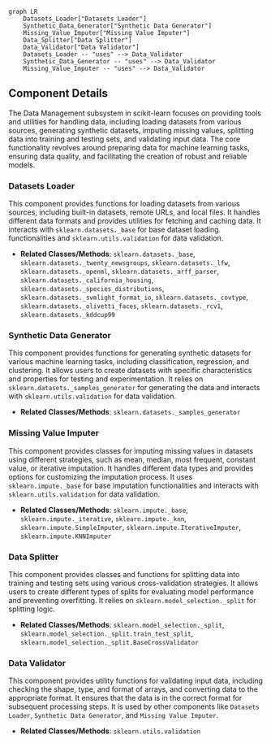```mermaid
graph LR
    Datasets_Loader["Datasets Loader"]
    Synthetic_Data_Generator["Synthetic Data Generator"]
    Missing_Value_Imputer["Missing Value Imputer"]
    Data_Splitter["Data Splitter"]
    Data_Validator["Data Validator"]
    Datasets_Loader -- "uses" --> Data_Validator
    Synthetic_Data_Generator -- "uses" --> Data_Validator
    Missing_Value_Imputer -- "uses" --> Data_Validator
```

## Component Details

The Data Management subsystem in scikit-learn focuses on providing tools and utilities for handling data, including loading datasets from various sources, generating synthetic datasets, imputing missing values, splitting data into training and testing sets, and validating input data. The core functionality revolves around preparing data for machine learning tasks, ensuring data quality, and facilitating the creation of robust and reliable models.

### Datasets Loader
This component provides functions for loading datasets from various sources, including built-in datasets, remote URLs, and local files. It handles different data formats and provides utilities for fetching and caching data. It interacts with `sklearn.datasets._base` for base dataset loading functionalities and `sklearn.utils.validation` for data validation.
- **Related Classes/Methods**: `sklearn.datasets._base`, `sklearn.datasets._twenty_newsgroups`, `sklearn.datasets._lfw`, `sklearn.datasets._openml`, `sklearn.datasets._arff_parser`, `sklearn.datasets._california_housing`, `sklearn.datasets._species_distributions`, `sklearn.datasets._svmlight_format_io`, `sklearn.datasets._covtype`, `sklearn.datasets._olivetti_faces`, `sklearn.datasets._rcv1`, `sklearn.datasets._kddcup99`

### Synthetic Data Generator
This component provides functions for generating synthetic datasets for various machine learning tasks, including classification, regression, and clustering. It allows users to create datasets with specific characteristics and properties for testing and experimentation. It relies on `sklearn.datasets._samples_generator` for generating the data and interacts with `sklearn.utils.validation` for data validation.
- **Related Classes/Methods**: `sklearn.datasets._samples_generator`

### Missing Value Imputer
This component provides classes for imputing missing values in datasets using different strategies, such as mean, median, most frequent, constant value, or iterative imputation. It handles different data types and provides options for customizing the imputation process. It uses `sklearn.impute._base` for base imputation functionalities and interacts with `sklearn.utils.validation` for data validation.
- **Related Classes/Methods**: `sklearn.impute._base`, `sklearn.impute._iterative`, `sklearn.impute._knn`, `sklearn.impute.SimpleImputer`, `sklearn.impute.IterativeImputer`, `sklearn.impute.KNNImputer`

### Data Splitter
This component provides classes and functions for splitting data into training and testing sets using various cross-validation strategies. It allows users to create different types of splits for evaluating model performance and preventing overfitting. It relies on `sklearn.model_selection._split` for splitting logic.
- **Related Classes/Methods**: `sklearn.model_selection._split`, `sklearn.model_selection._split.train_test_split`, `sklearn.model_selection._split.BaseCrossValidator`

### Data Validator
This component provides utility functions for validating input data, including checking the shape, type, and format of arrays, and converting data to the appropriate format. It ensures that the data is in the correct format for subsequent processing steps. It is used by other components like `Datasets Loader`, `Synthetic Data Generator`, and `Missing Value Imputer`.
- **Related Classes/Methods**: `sklearn.utils.validation`
